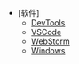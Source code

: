 - [软件]
  - [DevTools](/problem/软件/DevTools.md)
  - [VSCode](/problem/软件/VSCode.md)
  - [WebStorm](/problem/软件/WebStorm.md)
  - [Windows](/problem/软件/Windows.md)
